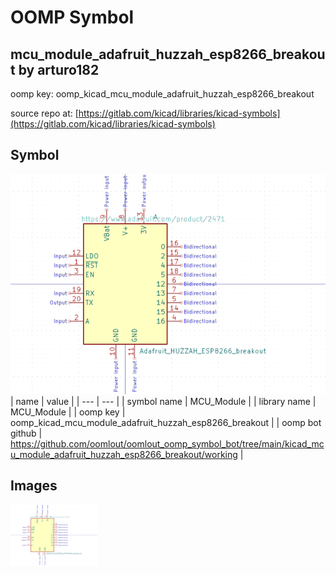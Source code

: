 # OOMP Symbol  
## mcu_module_adafruit_huzzah_esp8266_breakout  by arturo182  
  
oomp key: oomp_kicad_mcu_module_adafruit_huzzah_esp8266_breakout  
  
source repo at: [https://gitlab.com/kicad/libraries/kicad-symbols](https://gitlab.com/kicad/libraries/kicad-symbols)  
## Symbol  
  
[![working.png](working_600.png)](working.png)  
| name | value | 
| --- | --- | 
| symbol name | MCU_Module | 
| library name | MCU_Module | 
| oomp key | oomp_kicad_mcu_module_adafruit_huzzah_esp8266_breakout | 
| oomp bot github | https://github.com/oomlout/oomlout_oomp_symbol_bot/tree/main/kicad_mcu_module_adafruit_huzzah_esp8266_breakout/working | 
## Images  
  
[![working.png](working_140.png)](working.png)  
